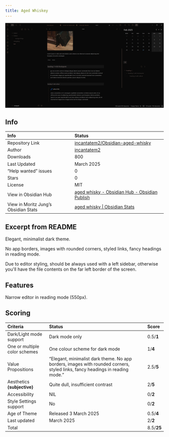 ```yaml
---
title: Aged Whiskey
---
```


<img src="https://raw.githubusercontent.com/incantatem2/Obsidian-aged-whisky/refs/heads/main/images/aged-whisky-screenshot.jpg">

## Info
| Info | Status |
| :---- | :---- |
| Repository Link | [incantatem2/Obsidian-aged-whisky](https://github.com/incantatem2/Obsidian-aged-whisky) |
| Author | [incantatem2](https://github.com/incantatem2) |
| Downloads | 800 |
| Last Updated | March 2025 |
| “Help wanted” issues | 0 |
| Stars | 0 |
| License | MIT |
| View in Obsidian Hub | [aged whisky \- Obsidian Hub \- Obsidian Publish](https://publish.obsidian.md/hub/02+-+Community+Expansions/02.05+All+Community+Expansions/Themes/aged+whisky) |
| View in Moritz Jung’s Obsidian Stats | [aged whisky \| Obsidian Stats](https://www.moritzjung.dev/obsidian-stats/themes/aged-whisky/) |

## Excerpt from README
Elegant, minimalist dark theme.  

No app borders, images with rounded corners, styled links, fancy headings in reading mode.

Due to editor styling, should be always used with a left sidebar, otherwise you'll have the file contents on the far left border of the screen.

## Features
Narrow editor in reading mode (550px).

## Scoring
| Criteria | Status | Score |
| :---- | :---- | :---- |
| Dark/Light mode support | Dark mode only | 0.5/**1** |
| One or multiple color schemes | One colour scheme for dark mode | 1/**4** |
| Value Propositions | “Elegant, minimalist dark theme. No app borders, images with rounded corners, styled links, fancy headings in reading mode.” | 2.5/**5** |
| Aesthetics **(subjective)** | Quite dull, insufficient contrast | 2/**5** |
| Accessibility | NIL | 0/**2** |
| Style Settings support | No | 0/**2** |
| Age of Theme | Released 3 March 2025 | 0.5/**4** |
| Last updated | March 2025 | 2/**2** |
| Total |  | 8.5/**25** |